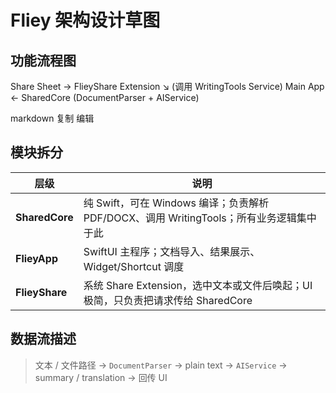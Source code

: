 # Fliey 架构设计草图

## 功能流程图

Share Sheet → FlieyShare Extension
↘︎ (调用 WritingTools Service)
Main App ← SharedCore (DocumentParser + AIService)

markdown
复制
编辑

## 模块拆分

| 层级         | 说明 |
|--------------|------|
| **SharedCore** | 纯 Swift，可在 Windows 编译；负责解析 PDF/DOCX、调用 WritingTools；所有业务逻辑集中于此 |
| **FlieyApp**  | SwiftUI 主程序；文档导入、结果展示、Widget/Shortcut 调度 |
| **FlieyShare**| 系统 Share Extension，选中文本或文件后唤起；UI 极简，只负责把请求传给 SharedCore |

## 数据流描述

> 文本 / 文件路径 → `DocumentParser` → plain text → `AIService` → summary / translation → 回传 UI 